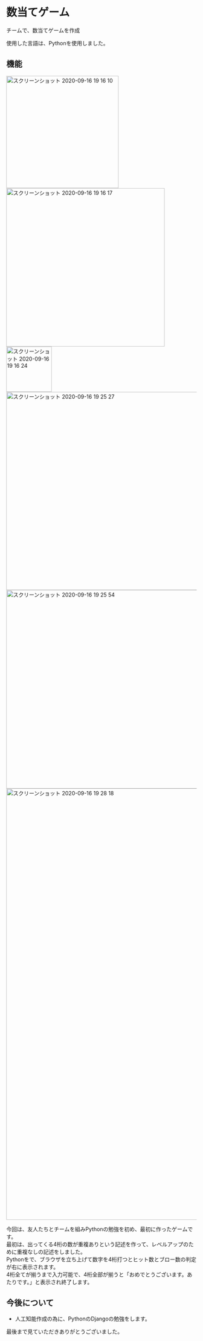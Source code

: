 <h1>数当てゲーム</h1>
<p>チームで、数当てゲームを作成</p>
<p>使用した言語は、Pythonを使用しました。</p>
<h2>機能</h2>
<img width="297" alt="スクリーンショット 2020-09-16 19 16 10" src="https://user-images.githubusercontent.com/69723183/93453254-68bb7800-f914-11ea-9ef0-a0b70da7ddb3.png">
<img width="419" alt="スクリーンショット 2020-09-16 19 16 17" src="https://user-images.githubusercontent.com/69723183/93453248-66f1b480-f914-11ea-814f-106d3a5a99f9.png">
<img width="120" alt="スクリーンショット 2020-09-16 19 16 24" src="https://user-images.githubusercontent.com/69723183/93453239-648f5a80-f914-11ea-90de-316d0e18fb48.png">
<img width="524" alt="スクリーンショット 2020-09-16 19 25 27" src="https://user-images.githubusercontent.com/69723183/93453233-622d0080-f914-11ea-8557-6dd32aad385b.png">
<img width="525" alt="スクリーンショット 2020-09-16 19 25 54" src="https://user-images.githubusercontent.com/69723183/93453221-5e997980-f914-11ea-9428-3b0e73c06b65.png">
<img width="1141" alt="スクリーンショット 2020-09-16 19 28 18" src="https://user-images.githubusercontent.com/69723183/93453212-5b05f280-f914-11ea-8845-dbbcbad4d7b2.png">

<p>今回は、友人たちとチームを組みPythonの勉強を初め、最初に作ったゲームです。<br>
    最初は、出ってくる4桁の数が重複ありという記述を作って、レベルアップのために重複なしの記述をしました。<br>
    Pythonをで、ブラウザを立ち上げて数字を4桁打つとヒット数とブロー数の判定が右に表示されます。<br>
    4桁全てが揃うまで入力可能で、4桁全部が揃うと「おめでとうございます。あたりです。」と表示され終了します。
</p>
<h2>今後について</h2>
 <ul>
   <li>人工知能作成の為に、PythonのDjangoの勉強をします。</li>
 </ul>
  
 <p>最後まで見ていただきありがとうございました。</p>
